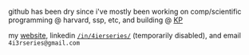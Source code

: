 github has been dry since i've mostly been working on comp/scientific programming @ harvard, ssp, etc, and building @ [KP](https://www.kidogoproductions.com)

my [website](https://www.salmaj.dev), linkedin [`/in/4ierseries/`](https://www.linkedin.com/in/4ierseries/) (temporarily disabled), and email `4i3rseries@gmail.com`
